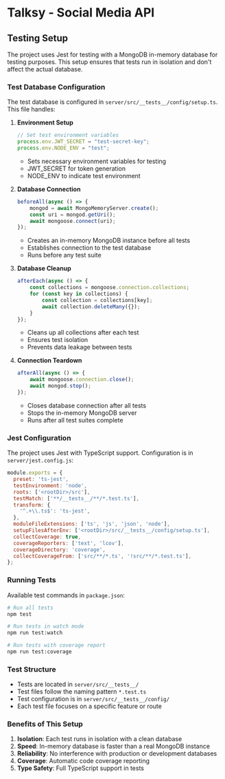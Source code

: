 # Talksy - Social Media API

## Testing Setup

The project uses Jest for testing with a MongoDB in-memory database for testing purposes. This setup ensures that tests run in isolation and don't affect the actual database.

### Test Database Configuration

The test database is configured in `server/src/__tests__/config/setup.ts`. This file handles:

1. **Environment Setup**
   ```typescript
   // Set test environment variables
   process.env.JWT_SECRET = "test-secret-key";
   process.env.NODE_ENV = "test";
   ```
   - Sets necessary environment variables for testing
   - JWT_SECRET for token generation
   - NODE_ENV to indicate test environment

2. **Database Connection**
   ```typescript
   beforeAll(async () => {
       mongod = await MongoMemoryServer.create();
       const uri = mongod.getUri();
       await mongoose.connect(uri);
   });
   ```
   - Creates an in-memory MongoDB instance before all tests
   - Establishes connection to the test database
   - Runs before any test suite

3. **Database Cleanup**
   ```typescript
   afterEach(async () => {
       const collections = mongoose.connection.collections;
       for (const key in collections) {
           const collection = collections[key];
           await collection.deleteMany({});
       }
   });
   ```
   - Cleans up all collections after each test
   - Ensures test isolation
   - Prevents data leakage between tests

4. **Connection Teardown**
   ```typescript
   afterAll(async () => {
       await mongoose.connection.close();
       await mongod.stop();
   });
   ```
   - Closes database connection after all tests
   - Stops the in-memory MongoDB server
   - Runs after all test suites complete

### Jest Configuration

The project uses Jest with TypeScript support. Configuration is in `server/jest.config.js`:

```javascript
module.exports = {
  preset: 'ts-jest',
  testEnvironment: 'node',
  roots: ['<rootDir>/src'],
  testMatch: ['**/__tests__/**/*.test.ts'],
  transform: {
    '^.+\\.ts$': 'ts-jest',
  },
  moduleFileExtensions: ['ts', 'js', 'json', 'node'],
  setupFilesAfterEnv: ['<rootDir>/src/__tests__/config/setup.ts'],
  collectCoverage: true,
  coverageReporters: ['text', 'lcov'],
  coverageDirectory: 'coverage',
  collectCoverageFrom: ['src/**/*.ts', '!src/**/*.test.ts'],
};
```

### Running Tests

Available test commands in `package.json`:

```bash
# Run all tests
npm test

# Run tests in watch mode
npm run test:watch

# Run tests with coverage report
npm run test:coverage
```

### Test Structure

- Tests are located in `server/src/__tests__/`
- Test files follow the naming pattern `*.test.ts`
- Test configuration is in `server/src/__tests__/config/`
- Each test file focuses on a specific feature or route

### Benefits of This Setup

1. **Isolation**: Each test runs in isolation with a clean database
2. **Speed**: In-memory database is faster than a real MongoDB instance
3. **Reliability**: No interference with production or development databases
4. **Coverage**: Automatic code coverage reporting
5. **Type Safety**: Full TypeScript support in tests 